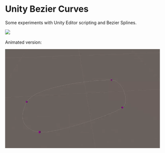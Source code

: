 # Unity Bezier Curves

Some experiments with Unity Editor scripting and Bezier Splines.

![](.readme/bezier.png)

Animated version:

![](.readme/bezier.webp)